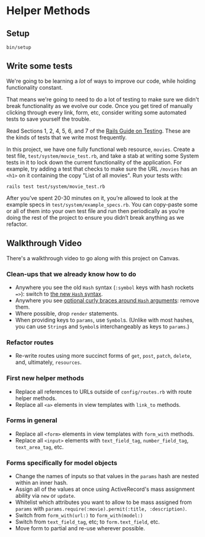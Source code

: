# Helper Methods

## Setup

```
bin/setup
```

## Write some tests

We're going to be learning a _lot_ of ways to improve our code, while holding functionality constant.

That means we're going to need to do a lot of testing to make sure we didn't break functionality as we evolve our code. Once you get tired of manually clicking through every link, form, etc, consider writing some automated tests to save yourself the trouble.

Read Sections 1, 2, 4, 5, 6, and 7 of the [Rails Guide on Testing](https://guides.rubyonrails.org/testing.html). These are the kinds of tests that we write most frequently.

In this project, we have one fully functional web resource, `movies`. Create a test file, `test/system/movie_test.rb`, and take a stab at writing some System tests in it to lock down the current functionality of the application. For example, try adding a test that checks to make sure the URL `/movies` has an `<h1>` on it containing the copy "List of all movies". Run your tests with:

```
rails test test/system/movie_test.rb
```

After you’ve spent 20-30 minutes on it, you’re allowed to look at the example specs in `test/system/example_specs.rb`. You can copy-paste some or all of them into your own test file and run then periodically as you’re doing the rest of the project to ensure you didn’t break anything as we refactor.

## Walkthrough Video

There's a walkthrough video to go along with this project on Canvas.

### Clean-ups that we already know how to do

 - Anywhere you see the old `Hash` syntax (`:symbol` keys with hash rockets `=>`): switch to [the new `Hash` syntax](https://chapters.firstdraft.com/chapters/787#new-hash-syntax).
 - Anywhere you see [optional curly braces around `Hash` arguments](https://chapters.firstdraft.com/chapters/787#curly-braces-around-hash-arguments): remove them.
 - Where possible, drop `render` statements.
 - When providing keys to `params`, use `Symbol`s. (Unlike with most hashes, you can use `String`s and `Symbol`s interchangeably as keys to `params`.)

### Refactor routes

 - Re-write routes using more succinct forms of `get`, `post`, `patch`, `delete`, and, ultimately, `resources`.

### First new helper methods

 - Replace all references to URLs outside of `config/routes.rb` with route helper methods.
 - Replace all `<a>` elements in view templates with `link_to` methods.

### Forms in general

 - Replace all `<form>` elements in view templates with `form_with` methods.
 - Replace all `<input>` elements with `text_field_tag`, `number_field_tag`, `text_area_tag`, etc.
 
### Forms specifically for model objects

 - Change the names of inputs so that values in the `params` hash are nested within an inner hash.
 - Assign all of the values at once using ActiveRecord's mass assignment ability via `new` or `update`.
 - Whitelist which attributes you want to allow to be mass assigned from `params` with `params.require(:movie).permit(:title, :description)`.
 - Switch from `form_with(url:)` to `form_with(model:)`
 - Switch from `text_field_tag`, etc; to `form.text_field`, etc.
 - Move form to partial and re-use wherever possible.

